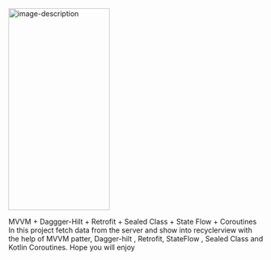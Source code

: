 <img src="https://user-images.githubusercontent.com/56149022/210848055-ac2d4a23-5d12-4ba5-b68a-535b6b7a6dba.png" alt="image-description" width="200" height="400">

MVVM + Daggger-Hilt + Retrofit + Sealed Class + State Flow + Coroutines In this project fetch data from the server and show into recyclerview with the help of MVVM patter, Dagger-hilt , Retrofit, StateFlow , Sealed Class and Kotlin Coroutines. Hope you will enjoy 

